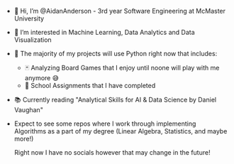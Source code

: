 - 👋 Hi, I’m @AidanAnderson - 3rd year Software Engineering at McMaster University
- 👀 I’m interested in Machine Learning, Data Analytics and Data Visualization


- 🐍  The majority of my projects will use Python right now that includes: 
  - 🃏  Analyzing Board Games that I enjoy until noone will play with me anymore 😅
  - 🏫  School Assignments that I have completed 

- 📚 Currently reading "Analytical Skills for AI & Data Science by Daniel Vaughan"
- Expect to see some repos where I work through implementing Algorithms as a part of my degree
  (Linear Algebra, Statistics, and maybe more!)
  
  Right now I have no socials however that may change in the future!

<!---
AidanAnderson/AidanAnderson is a ✨ special ✨ repository because its `README.md` (this file) appears on your GitHub profile.
You can click the Preview link to take a look at your changes.
--->
